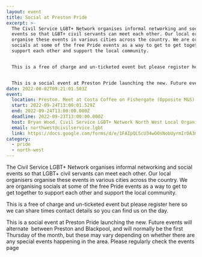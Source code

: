 ```yaml
---
layout: event
title: Social at Preston Pride
excerpt: >-
  The Civil Service LGBT+ Network organises informal networking and social
  events so that LGBT+ civil servants can meet each other. Our local organisers
  organise these events in various cities across the country. We are organising
  socials at some of the free Pride events as a way to get to get together to
  support each other and support the local community.


  This is a free of charge and un-ticketed event but please register here so we can share times contact details so you can find us on the day.


  This is a social event at Preston Pride launching the new. Future events will alternate  between Preston and Blackpool, and will normally be the first Thursday of the month, but these may vary depending on whether there are any special events happening in the area. Please regularly check the events page
date: 2022-08-02T09:21:01.503Z
event:
  location: Preston. Meet at Costa Coffee on Fishergate (Opposite M&S)
  start: 2022-09-24T13:00:01.529Z
  end: 2022-09-24T13:00:00.000Z
  deadline: 2022-09-23T13:00:00.000Z
  host: Bryan Wood, Civil Service LGBT+ Network North West Local Organiser
  email: northwest@civilservice.lgbt
  link: https://docs.google.com/forms/d/e/1FAIpQLScU34wOOsNobUyrmIrDA3mST3I-HOLTm8zTf-gKqbUimSmReA/viewform?usp=sf_link
category:
  - pride
  - north-west
---
```

The Civil Service LGBT+ Network organises informal networking and social events so that LGBT+ civil servants can meet each other. Our local organisers organise these events in various cities across the country. We are organising socials at some of the free Pride events as a way to get to get together to support each other and support the local community.

This is a free of charge and un-ticketed event but please register here so we can share times contact details so you can find us on the day.

This is a social event at Preston Pride launching the new. Future events will alternate  between Preston and Blackpool, and will normally be the first Thursday of the month, but these may vary depending on whether there are any special events happening in the area. Please regularly check the events page